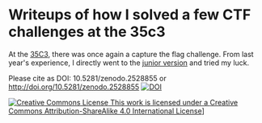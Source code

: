 # Writeups of how I solved a few CTF challenges at the 35c3

At the [35C3](https://events.ccc.de/congress/2018/wiki/index.php/Main_Page),
there was once again a capture the flag challenge. From last year's experience,
I directly went to the [junior
version](https://junior.35c3ctf.ccc.ac/announcements/1/) and tried my luck.

Please cite as DOI: 10.5281/zenodo.2528855
or http://doi.org/10.5281/zenodo.2528855
[![DOI](https://zenodo.org/badge/163346593.svg)](https://zenodo.org/badge/latestdoi/163346593)


[![Creative Commons License](https://i.creativecommons.org/l/by-sa/4.0/80x15.png) This work is licensed under a <a rel="license" href="http://creativecommons.org/licenses/by-sa/4.0/">Creative Commons Attribution-ShareAlike 4.0 International License](http://creativecommons.org/licenses/by-sa/4.0/)]
